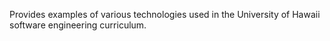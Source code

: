 Provides examples of various technologies used in the University of Hawaii software engineering curriculum.